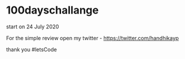 # 100dayschallange
start on 24 July 2020

For the simple review open my twitter - https://twitter.com/handhikayp

thank you
#letsCode
